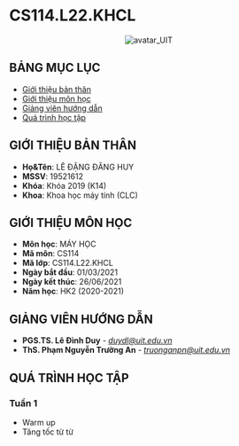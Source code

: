 # CS114.L22.KHCL

<p align="center">
  <img src="https://www.uit.edu.vn/sites/vi/files/banner_uit_0.png" title="avatar_UIT">
</p>

## BẢNG MỤC LỤC
* [Giới thiệu bản thân](#banthan)
* [Giới thiệu môn học](#monhoc)
* [Giảng viên hướng dẫn](#giangvien)
* [Quá trình học tập](#quatrinh)

## GIỚI THIỆU BẢN THÂN
<a name="banthan"></a>
* **Họ&Tên**: LÊ ĐẶNG ĐĂNG HUY
* **MSSV**: 19521612
* **Khóa**: Khóa 2019 (K14)
* **Khoa**: Khoa học máy tính (CLC)

## GIỚI THIỆU MÔN HỌC
<a name="monhoc"></a>
* **Môn học**: MÁY HỌC 
* **Mã môn**: CS114
* **Mã lớp**: CS114.L22.KHCL
* **Ngày bắt đầu**: 01/03/2021
* **Ngày kết thúc**: 26/06/2021
* **Năm học**: HK2 (2020-2021)

## GIẢNG VIÊN HƯỚNG DẪN
<a name="giangvien"></a>
* **PGS.TS. Lê Đình Duy** - *duydl@uit.edu.vn*
* **ThS. Phạm Nguyễn Trường An** - *truonganpn@uit.edu.vn*

## QUÁ TRÌNH HỌC TẬP
<a name="quatrinh"></a>

### Tuần 1
* Warm up
* Tăng tốc từ từ

